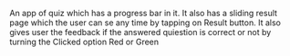 An app of quiz which has a progress bar in it. It also has a sliding result page which the user can se any time by tapping on Result button. It also gives user the feedback if the answered quiestion is correct or not by turning the Clicked option Red or Green
